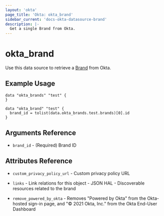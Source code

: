 ```yaml
---
layout: 'okta'
page_title: 'Okta: okta_brand'
sidebar_current: 'docs-okta-datasource-brand'
description: |-
  Get a single Brand from Okta.
---
```


# okta_brand

Use this data source to retrieve a [Brand](https://developer.okta.com/docs/reference/api/brands/#brand-object) from Okta.

## Example Usage

```hcl
data "okta_brands" "test" {
}

data "okta_brand" "test" {
  brand_id = tolist(data.okta_brands.test.brands)[0].id
}
```

## Arguments Reference

- `brand_id` - (Required) Brand ID

## Attributes Reference

- `custom_privacy_policy_url` - Custom privacy policy URL

- `links` - Link relations for this object - JSON HAL - Discoverable resources related to the brand

- `remove_powered_by_okta` - Removes "Powered by Okta" from the Okta-hosted sign-in page, and "© 2021 Okta, Inc." from the Okta End-User Dashboard
